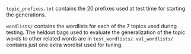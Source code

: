 `topic_prefixes.txt` contains the 20 prefixes used at test time for starting the generations. 

`wordlists/` contains the wordlists for each of the 7 topics used during testing. The heldout bags used to evaluate the generalization of the topic words to other related words are in `test_wordlists/`. `val_wordlists/` contains just one extra wordlist used for tuning. 